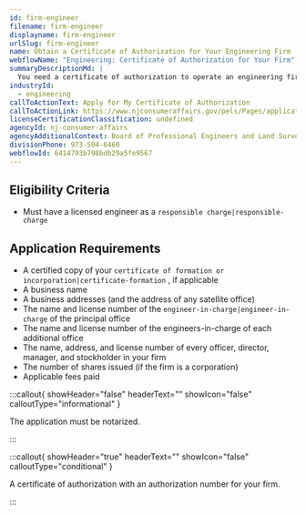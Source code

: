 ```yaml
---
id: firm-engineer
filename: firm-engineer
displayname: firm-engineer
urlSlug: firm-engineer
name: Obtain a Certificate of Authorization for Your Engineering Firm
webflowName: "Engineering: Certificate of Authorization for Your Firm"
summaryDescriptionMd: |
  You need a certificate of authorization to operate an engineering firm.
industryId:
  - engineering
callToActionText: Apply for My Certificate of Authorization
callToActionLink: https://www.njconsumeraffairs.gov/pels/Pages/applications.aspx
licenseCertificationClassification: undefined
agencyId: nj-consumer-affairs
agencyAdditionalContext: Board of Professional Engineers and Land Surveyors
divisionPhone: 973-504-6460
webflowId: 6414793b798bdb29a5fe9567
---
```

## Eligibility Criteria

- Must have a licensed engineer as a `responsible charge|responsible-charge` 

## Application Requirements

* A certified copy of your `certificate of formation or incorporation|certificate-formation` , if applicable
* A business name
* A business addresses (and the address of any satellite office)
* The name and license number of the `engineer-in-charge|engineer-in-charge` of the principal office
* The name and license number of the engineers-in-charge of each additional office
* The name, address, and license number of every officer, director, manager, and stockholder in your firm
* The number of shares issued (if the firm is a corporation)
* Applicable fees paid

:::callout{ showHeader="false" headerText="" showIcon="false" calloutType="informational" }

The application must be notarized.

:::

:::callout{ showHeader="true" headerText="" showIcon="false" calloutType="conditional" }

A certificate of authorization with an authorization number for your firm.

:::